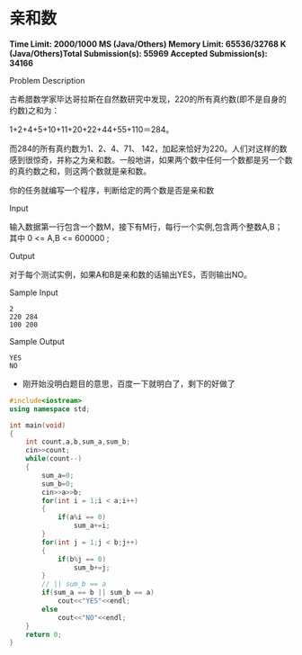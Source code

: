 # 亲和数

**Time Limit: 2000/1000 MS (Java/Others)    Memory Limit: 65536/32768 K (Java/Others)Total Submission(s): 55969    Accepted Submission(s): 34166**

Problem Description


古希腊数学家毕达哥拉斯在自然数研究中发现，220的所有真约数(即不是自身的约数)之和为： 

1+2+4+5+10+11+20+22+44+55+110＝284。 

而284的所有真约数为1、2、4、71、 142，加起来恰好为220。人们对这样的数感到很惊奇，并称之为亲和数。一般地讲，如果两个数中任何一个数都是另一个数的真约数之和，则这两个数就是亲和数。 

你的任务就编写一个程序，判断给定的两个数是否是亲和数

 

Input

输入数据第一行包含一个数M，接下有M行，每行一个实例,包含两个整数A,B； 其中 0 <= A,B <= 600000 ;

 

Output

对于每个测试实例，如果A和B是亲和数的话输出YES，否则输出NO。

 

Sample Input

```
2
220 284
100 200
```

 

Sample Output

```
YES
NO
```

- 刚开始没明白题目的意思，百度一下就明白了，剩下的好做了

```c++
#include<iostream>
using namespace std;

int main(void)
{
	int count,a,b,sum_a,sum_b;
	cin>>count;
	while(count--)
	{
		sum_a=0;
		sum_b=0;
		cin>>a>>b;
		for(int i = 1;i < a;i++)
		{
			if(a%i == 0)
				sum_a+=i;
		}
		for(int j = 1;j < b;j++)
		{
			if(b%j == 0)
				sum_b+=j;
		}
		// || sum_b == a
		if(sum_a == b || sum_b == a)
			cout<<"YES"<<endl;
		else
			cout<<"NO"<<endl;
	}
	return 0;
}
```


